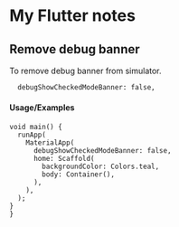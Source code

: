 
# My Flutter notes




## Remove debug banner

To remove debug banner from simulator.

```bash
  debugShowCheckedModeBanner: false,
```


#### Usage/Examples

```flutter
void main() {
  runApp(
    MaterialApp(
      debugShowCheckedModeBanner: false,
      home: Scaffold(
        backgroundColor: Colors.teal,
        body: Container(),
      ),
    ),
  );
}
}
```

